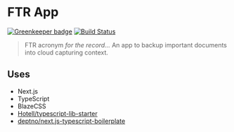 # FTR App

[![Greenkeeper badge](https://badges.greenkeeper.io/vire/ftr-app.svg)](https://greenkeeper.io/)
[![Build Status](https://travis-ci.org/vire/ftr-app.svg?branch=master)](https://travis-ci.org/vire/ftr-app)

> FTR acronym *for the record...* An app to backup important documents into cloud capturing context.

## Uses

* Next.js
* TypeScript
* BlazeCSS
* [Hotell/typescript-lib-starter](https://github.com/Hotell/typescript-lib-starter)
* [deptno/next.js-typescript-boilerplate](https://github.com/deptno/next.js-typescript-boilerplate)
